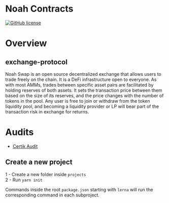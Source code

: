 # Noah Contracts
[![GitHub license](https://img.shields.io/badge/license-MIT-blue.svg)](https://github.com/NoaharkEVM/noah-contract/blob/main/LICENSE)

# Overview
## exchange-protocol
Noah Swap is an open source decentralized exchange that allows users to trade freely on the chain. It is a DeFi infrastructure open to everyone. As with most AMMs, trades between specific asset pairs are facilitated by holding reserves of both assets. It sets the transaction price between them based on the size of its reserves, and the price changes with the number of tokens in the pool. Any user is free to join or withdraw from the token liquidity pool, and becoming a liquidity provider or LP will bear part of the transaction risk in exchange for returns.


# Audits

- <a href="https://skynet.certik.com/projects/noah-swap"> Certik Audit</a>
## Create a new project

1 - Create a new folder inside `projects` <br/>
2 - Run `yarn init`

Commands inside the root `package.json` starting with `lerna` will run the corresponding command in each subproject.